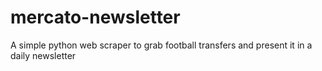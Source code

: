 # mercato-newsletter
A simple python web scraper to grab football transfers and present it in a daily newsletter

